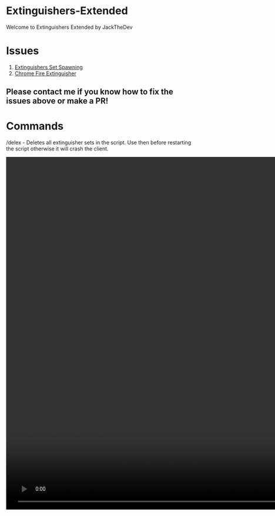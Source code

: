 # Extinguishers-Extended

Welcome to Extinguishers Extended by JackTheDev

# Issues

1. [Extinguishers Set Spawning](https://github.com/JackTheDevFMD/Extinguishers-Extended/issues/2)
2. [Chrome Fire Extinguisher](https://github.com/JackTheDevFMD/Extinguishers-Extended/issues/1)

## Please contact me if you know how to fix the issues above or make a PR!

# Commands
/delex - Deletes all extinguisher sets in the script. Use then before restarting the script otherwise it will crash the client.

<video src='https://cdn.discordapp.com/attachments/800882036524711956/1055802689994375208/2022-12-23_11-02-11.mp4' width=1920>


# Contact

Should you wish to contact me about the script for any reason...

- Discord - [discord.gg/fmd](https://discord.gg/fmd) | JackTheDev#3347
- Email - jackthedev@freemodedesigns.shop
- Website - [https://freemodedesigns.shop](https://freemodedesigns.shop)


